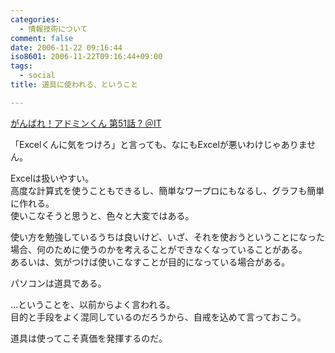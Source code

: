```yaml
---
categories:
  - 情報技術について
comment: false
date: 2006-11-22 09:16:44
iso8601: 2006-11-22T09:16:44+09:00
tags:
  - social
title: 道具に使われる、ということ

---
```


<div class="entry-body">
  <p><a title="がんばれ！アドミンくん 第51話 ? ＠IT" href="http://www.atmarkit.co.jp/fwin2k/itpropower/admin-kun/051/adminkun051.html">がんばれ！アドミンくん 第51話 ? ＠IT</a></p>

  <p>「Excelくんに気をつけろ」と言っても、なにもExcelが悪いわけじゃありません。<br /></p>

  <p>Excelは扱いやすい。<br />
    高度な計算式を使うこともできるし、簡単なワープロにもなるし、グラフも簡単に作れる。<br />
    使いこなそうと思うと、色々と大変ではある。</p>

  <p>使い方を勉強しているうちは良いけど、いざ、それを使おうということになった場合、何のために使うのかを考えることができなくなっていることがある。<br />
    あるいは、気がつけば使いこなすことが目的になっている場合がある。</p>

  <p>パソコンは道具である。</p>

  <p>…ということを、以前からよく言われる。<br />
    目的と手段をよく混同しているのだろうから、自戒を込めて言っておこう。</p>

  <p>道具は使ってこそ真価を発揮するのだ。</p>
</div>
